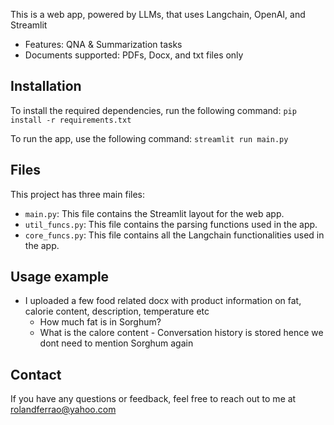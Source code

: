 This is a web app, powered by LLMs, that uses Langchain, OpenAI, and Streamlit
  - Features: QNA & Summarization tasks 
  - Documents supported: PDFs, Docx, and txt files only

## Installation
To install the required dependencies, run the following command:
`pip install -r requirements.txt`

To run the app, use the following command:
`streamlit run main.py`

## Files
This project has three main files:
- `main.py`: This file contains the Streamlit layout for the web app.
- `util_funcs.py`: This file contains the parsing functions used in the app.
- `core_funcs.py`: This file contains all the Langchain functionalities used in the app.

## Usage example
- I uploaded a few food related docx with product information on fat, calorie content, description, temperature etc
    - How much fat is in Sorghum?
    - What is the calore content - Conversation history is stored hence we dont need to mention Sorghum again

## Contact
If you have any questions or feedback, feel free to reach out to me at rolandferrao@yahoo.com